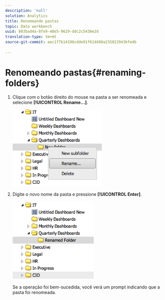 ```yaml
---
description: 'null'
solution: Analytics
title: Renomeando pastas
topic: Data workbench
uuid: 803bad4a-8fe9-48e5-9629-ddc2c5430e2d
translation-type: tm+mt
source-git-commit: aec1f7b14198cdde91f61d490a235022943bfedb

---
```



# Renomeando pastas{#renaming-folders}

1. Clique com o botão direito do mouse na pasta a ser renomeada e selecione **[!UICONTROL Rename…]**.

   ![](assets/rename.png)

1. Digite o novo nome da pasta e pressione **[!UICONTROL Enter]**.

   ![](assets/renamed_folder.png)

   Se a operação foi bem-sucedida, você verá um prompt indicando que a pasta foi renomeada.
